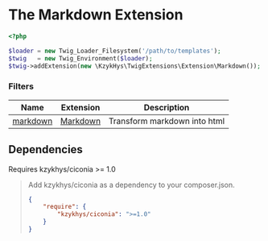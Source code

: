 The Markdown Extension
======================

``` php
<?php

$loader = new Twig_Loader_Filesystem('/path/to/templates');
$twig   = new Twig_Environment($loader);
$twig->addExtension(new \KzykHys\TwigExtensions\Extension\Markdown());
```

### Filters

Name             | Extension                              | Description
-----------------|----------------------------------------|-------------
[markdown]       | [Markdown][ext-markdown]               | Transform markdown into html

Dependencies
------------

Requires kzykhys/ciconia >= 1.0

> Add kzykhys/ciconia as a dependency to your composer.json.
>
> ``` json
> {
>     "require": {
>         "kzykhys/ciconia": ">=1.0"
>     }
> }
> ```

[ext-core]:            Core.md
[ext-text]:            Text.md
[ext-snippet]:         Snippet.md
[ext-markdown]:        Markdown.md
[ext-syntaxhighlight]: SyntaxHighlight.md
[ext-less]:            Less.md
[ext-pipe]:            Pipe.md

[unless]:         tags/unless.md
[pygments]:       tags/pygments.md
[less]:           tags/less.md

[center]:         filters/center.md
[filesizeformat]: filters/filesizeformat.md
[markdown]:       filters/markdown.md
[md5]:            filters/md5.md
[sha1]:           filters/sha1.md
[sha512]:         filters/sha512.md
[pipe]:           filters/pipe.md

[call]:           functions/call.md
[lipsum]:         functions/lipsum.md
[gist]:           functions/gist.md
[pastebin]:       functions/pastebin.md

[callable]:       tests/callable.md
[instanceof]:     tests/instanceof.md

[twig]:           http://twig.sensiolabs.org
[jinja]:          http://jinja.pocoo.org
[pygmentsphp]:    https://github.com/kzykhys/Pygments.php
[ciconia]:        http://ciconia.kzykhys.com/
[lessphp]:        http://leafo.net/lessphp/